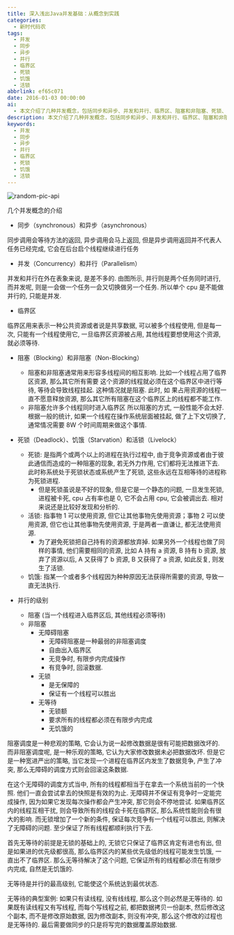 ```yaml
---
title: 深入浅出Java并发基础：从概念到实践
categories:
  - 新时代码农
tags:
  - 并发
  - 同步
  - 异步
  - 并行
  - 临界区
  - 死锁
  - 饥饿
  - 活锁
abbrlink: ef65c071
date: 2016-01-03 00:00:00
ai:
  - 本文介绍了几种并发概念，包括同步和异步、并发和并行、临界区、阻塞和非阻塞、死锁、饥饿和活锁等。同时，还讨论了并行的不同级别，如阻塞、非阻塞、无障碍阻塞和无等待等，最后以读-写场景为例说明了无等待的案例。
description: 本文介绍了几种并发概念，包括同步和异步、并发和并行、临界区、阻塞和非阻塞、死锁、饥饿和活锁等。同时，还讨论了并行的不同级别，如阻塞、非阻塞、无障碍阻塞和无等待等，最后以读-写场景为例说明了无等待的案例。
keywords:
  - 并发
  - 同步
  - 异步
  - 并行
  - 临界区
  - 死锁
  - 饥饿
  - 活锁
---
```


<!-- markdownlint-disable-next-line MD033 -->
<meta name="referrer" content="no-referrer"/>

![random-pic-api](https://api.dong4j.ink:1024/cover?spm={{spm}})

几个并发概念的介绍

<!-- more -->

- 同步（synchronous）和异步（asynchronous）

同步调用会等待方法的返回, 异步调用会马上返回, 但是异步调用返回并不代表人任务已经完成, 它会在后台启个线程继续进行任务

- 并发（Concurrency）和并行（Parallelism）

并发和并行在外在表象来说, 是差不多的. 由图所示, 并行则是两个任务同时进行, 而并发呢, 则是一会做一个任务一会又切换做另一个任务. 所以单个 cpu
是不能做并行的, 只能是并发.

- 临界区

临界区用来表示一种公共资源或者说是共享数据, 可以被多个线程使用, 但是每一次, 只能有一个线程使用它, 一旦临界区资源被占用, 其他线程要想使用这个资源,
就必须等待.

- 阻塞（Blocking）和非阻塞（Non-Blocking）

  - 阻塞和非阻塞通常用来形容多线程间的相互影响. 比如一个线程占用了临界区资源, 那么其它所有需要 这个资源的线程就必须在这个临界区中进行等待,
    等待会导致线程挂起. 这种情况就是阻塞. 此时, 如 果占用资源的线程一直不愿意释放资源, 那么其它所有阻塞在这个临界区上的线程都不能工作.
  - 非阻塞允许多个线程同时进入临界区
    所以阻塞的方式, 一般性能不会太好. 根据一般的统计, 如果一个线程在操作系统层面被挂起, 做了上下文切换了, 通常情况需要 8W 个时间周期来做这个事情.

- 死锁（Deadlock）、饥饿（Starvation）和活锁（Livelock）

  - 死锁: 是指两个或两个以上的进程在执行过程中, 由于竞争资源或者由于彼此通信而造成的一种阻塞的现象, 若无外力作用, 它们都将无法推进下去.
    此时称系统处于死锁状态或系统产生了死锁, 这些永远在互相等待的进程称为死锁进程.
    - 但是死锁虽说是不好的现象, 但是它是一个静态的问题, 一旦发生死锁, 进程被卡死, cpu 占有率也是 0, 它不会占用 cpu, 它会被调出去.
      相对来说还是比较好发现和分析的.
  - 活锁: 指事物 1 可以使用资源, 但它让其他事物先使用资源；事物 2 可以使用资源, 但它也让其他事物先使用资源, 于是两者一直谦让, 都无法使用资源.
    - 为了避免死锁把自己持有的资源都放弃掉. 如果另外一个线程也做了同样的事情, 他们需要相同的资源, 比如 A 持有 a 资源, B 持有 b 资源,
      放弃了资源以后, A 又获得了 b 资源, B 又获得了 a 资源, 如此反复, 则发生了活锁.
  - 饥饿: 指某一个或者多个线程因为种种原因无法获得所需要的资源, 导致一直无法执行.

- 并行的级别
  - 阻塞 (当一个线程进入临界区后, 其他线程必须等待)
  - 非阻塞
    - 无障碍阻塞
      - 无障碍阻塞是一种最弱的非阻塞调度
      - 自由出入临界区
      - 无竞争时, 有限步内完成操作
      - 有竞争时, 回滚数据.
    - 无锁
      - 是无保障的
      - 保证有一个线程可以胜出
    - 无等待
      - 无锁额
      - 要求所有的线程都必须在有限步内完成
      - 无饥饿的

阻塞调度是一种悲观的策略, 它会认为说一起修改数据是很有可能把数据改坏的. 而非阻塞调度呢, 是一种乐观的策略, 它认为大家修改数据未必把数据改坏.
但是它是一种宽进严出的策略, 当它发现一个进程在临界区内发生了数据竞争, 产生了冲突, 那么无障碍的调度方式则会回滚这条数据.

在这个无障碍的调度方式当中, 所有的线程都相当于在拿去一个系统当前的一个快照. 他们一直会尝试拿去的快照是有效的为止.
无障碍并不保证有竞争时一定能完成操作, 因为如果它发现每次操作都会产生冲突, 那它则会不停地尝试. 如果临界区内的线程互相干扰, 则会导致所有的线程会卡死在临界区,
那么系统性能则会有很大的影响.
而无锁增加了一个新的条件, 保证每次竞争有一个线程可以胜出, 则解决了无障碍的问题. 至少保证了所有线程都顺利执行下去.

首先无等待的前提是无锁的基础上的, 无锁它只保证了临界区肯定有进也有出, 但是如果进的优先级都很高, 那么临界区内的某些优先级低的线程可能发生饥饿,
一直出不了临界区. 那么无等待解决了这个问题, 它保证所有的线程都必须在有限步内完成, 自然是无饥饿的.

无等待是并行的最高级别, 它能使这个系统达到最优状态.

无等待的典型案例:
如果只有读线程, 没有线线程, 那么这个则必然是无等待的.
如果既有读线程又有写线程, 而每个写线程之前, 都把数据拷贝一份副本, 然后修改这个副本, 而不是修改原始数据, 因为修改副本, 则没有冲突,
那么这个修改的过程也是无等待的. 最后需要做同步的只是将写完的数据覆盖原始数据.

